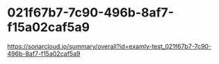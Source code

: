 # 021f67b7-7c90-496b-8af7-f15a02caf5a9
https://sonarcloud.io/summary/overall?id=examly-test_021f67b7-7c90-496b-8af7-f15a02caf5a9
